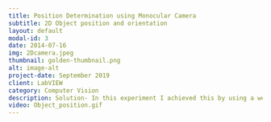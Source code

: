 ```yaml
---
title: Position Determination using Monocular Camera
subtitle: 2D Object position and orientation
layout: default
modal-id: 3
date: 2014-07-16
img: 2Dcamera.jpeg
thumbnail: golden-thumbnail.png
alt: image-alt
project-date: September 2019
client: LabVIEW
category: Computer Vision
description: Solution- In this experiment I achieved this by using a webcam and LabVIEW software. The object can be located with the help of three co-ordinates i.e. by measuring distance in X, Y and Z direction. In our case I assumed the camera to be at the fixed distance from the object plane which means my distance in Z direction of rotation i.e. along Z direction.
video: Object_position.gif
---
```

